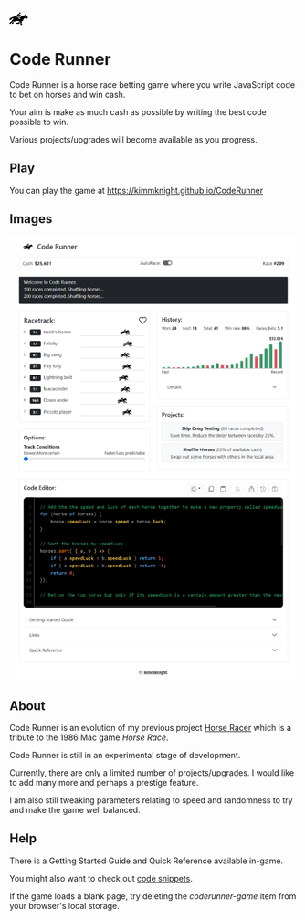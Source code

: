 ![](images/horserun.gif) 

# Code Runner

Code Runner is a horse race betting game where you write JavaScript code to bet on horses and win cash.

Your aim is make as much cash as possible by writing the best code possible to win.

Various projects/upgrades will become available as you progress.

## Play

You can play the game at https://kimmknight.github.io/CodeRunner

## Images

<img src="images/screenshot.png" width="700">

## About

Code Runner is an evolution of my previous project [Horse Racer](https://kimmknight.github.io/HorseRacer/) which is a tribute to the 1986 Mac game *Horse Race*.

Code Runner is still in an experimental stage of development.

Currently, there are only a limited number of projects/upgrades. I would like to add many more and perhaps a prestige feature.

I am also still tweaking parameters relating to speed and randomness to try and make the game well balanced.

## Help

There is a Getting Started Guide and Quick Reference available in-game.

You might also want to check out [code snippets](https://kimmknight.github.io/CodeRunner/docs/docs.html?doc=codesnippets.md).

If the game loads a blank page, try deleting the *coderunner-game* item from your browser's local storage.
